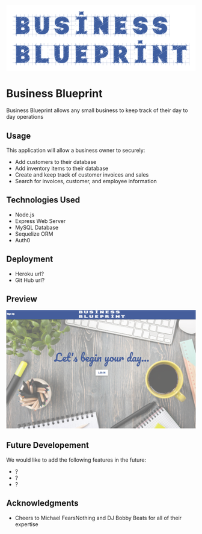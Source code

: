 <img src="./public/assets/bb3Blue.png">

# Business Blueprint

Business Blueprint allows any small business to keep track of their day to day operations


## Usage

This application will allow a business owner to securely:
- Add customers to their database
- Add inventory items to their database
- Create and keep track of customer invoices and sales
- Search for invoices, customer, and employee information


## Technologies Used

- Node.js
- Express Web Server
- MySQL Database
- Sequelize ORM
- Auth0


## Deployment

- Heroku url?
- Git Hub url?


## Preview

<img src="./public/assets/landingPage.png">

## Future Developement

We would like to add the following features in the future:
- ?
- ?
- ?

## Acknowledgments

* Cheers to Michael FearsNothing and DJ Bobby Beats for all of their expertise 